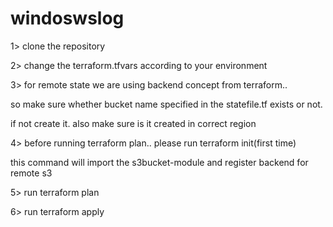 # windoswslog

1> clone the repository

2> change the terraform.tfvars according to your environment

3> for remote state we are using backend concept from terraform..

so make sure whether bucket name specified in the statefile.tf exists or not.

if not create it. also make sure is it created in correct region

4> before running terraform plan.. please run terraform init(first time)

this command will import the s3bucket-module and register backend for remote s3

5> run terraform plan

6> run terraform apply
